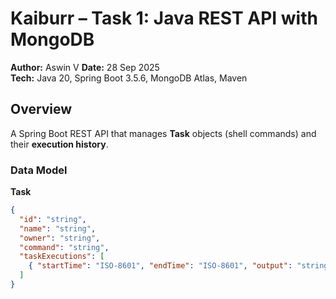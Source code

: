 # Kaiburr – Task 1: Java REST API with MongoDB

**Author:** Aswin V
**Date:** 28 Sep 2025  
**Tech:** Java 20, Spring Boot 3.5.6, MongoDB Atlas, Maven

## Overview
A Spring Boot REST API that manages **Task** objects (shell commands) and their **execution history**.

### Data Model

**Task**
```json
{
  "id": "string",
  "name": "string",
  "owner": "string",
  "command": "string",
  "taskExecutions": [
    { "startTime": "ISO-8601", "endTime": "ISO-8601", "output": "string" }
  ]
}
